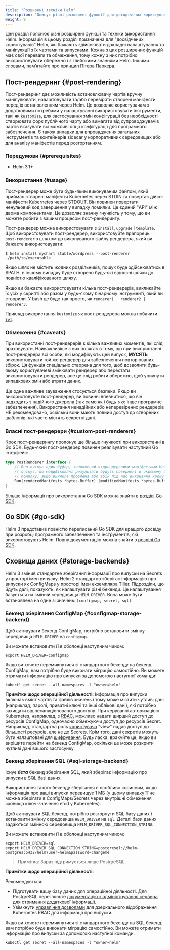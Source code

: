 ```yaml
---
title: "Розширені техніки Helm"
description: "Описує різні розширені функції для досвдічених користувачів Helm"
weight: 9
---
```


Цей розділ пояснює різні розширені функції та техніки використання Helm. Інформація в цьому розділі призначена для "досвідчених користувачів" Helm, які бажають здійснювати докладні налаштування та маніпуляції з їх чартами та випусками. Кожна з цих розширених функцій має свої переваги та обмеження, тому кожну з них потрібно використовувати обережно і з глибокими знаннями Helm. Іншими словами, памʼятайте про [принцип Пітера Паркера](https://en.wikipedia.org/wiki/With_great_power_comes_great_responsibility).

## Пост-рендеринг {#post-rendering}

Пост-рендеринг дає можливість встановлювачу чартів вручну маніпулювати, налаштовувати та/або перевіряти створені маніфести перед їх встановленням через Helm. Це дозволяє користувачам з додатковими потребами у налаштуванні використовувати інструменти, такі як [`kustomize`](https://kustomize.io), для застосування змін конфігурації без необхідності створювати форк публічного чарту або вимагати від супроводжувачів чартів вказувати всі можливі опції конфігурації для програмного забезпечення. Є також випадки для впровадження загальних інструментів та контейнерів sidecar у корпоративних середовищах або для аналізу маніфестів перед розгортанням.

### Передумови {#prerequisites}

- Helm 3.1+

### Використання {#usage}

Пост-рендерер може бути будь-яким виконуваним файлом, який приймає створені маніфести Kubernetes через STDIN та повертає дійсні маніфести Kubernetes через STDOUT. Він повинен повертати ненульовий код завершення у випадку помилки. Це єдиний "API" між двома компонентами. Це дозволяє значну гнучкість у тому, що ви можете робити з вашим процесом пост-рендерингу.

Пост-рендерер можна використовувати з `install`, `upgrade` і `template`. Щоб використовувати пост-рендерер, використовуйте прапорець `--post-renderer` з шляхом до виконуваного файлу рендерера, який ви бажаєте використовувати:

```shell
$ helm install mychart stable/wordpress --post-renderer ./path/to/executable
```

Якщо шлях не містить жодних роздільників, пошук буде здійснюватись в $PATH, в іншому випадку буде створено будь-які відносні шляхи до повністю кваліфікованого шляху.

Якщо ви бажаєте використовувати кілька пост-рендерерів, викликайте їх усіх у скрипті або разом у будь-якому бінарному інструменті, який ви створили. У bash це буде так просто, як `renderer1 | renderer2 | renderer3`.

Приклад використання `kustomize` як пост-рендерера можна побачити [тут](https://github.com/thomastaylor312/advanced-helm-demos/tree/master/post-render).

### Обмеження {#caveats}

При використанні пост-рендерерів є кілька важливих моментів, які слід враховувати. Найважливіше з них полягає в тому, що при використанні пост-рендерера всі особи, які модифікують цей випуск, **МУСЯТЬ** використовувати той же рендерер для забезпечення повторюваних збірок. Ця функція спеціально створена для того, щоб дозволити будь-якому користувачеві змінювати рендерер або перестати використовувати рендерер, але це слід робити обережно, щоб уникнути випадкових змін або втрати даних.

Ще одне важливе зауваження стосується безпеки. Якщо ви використовуєте пост-рендерер, ви повинні впевнитися, що він надходить з надійного джерела (так само як і будь-яке інше програмне забезпечення). Використання ненадійних або неперевірених рендерерів НЕ рекомендовано, оскільки вони мають повний доступ до створених шаблонів, які часто містять секретні дані.

### Власні пост-рендерери {#custom-post-renderers}

Крок пост-рендерингу пропонує ще більше гнучкості при використанні в Go SDK. Будь-який пост-рендерер повинен реалізувати наступний Go інтерфейс:

```go
type PostRenderer interface {
    // Run очікує один буфер, заповнений відрендереними маніфестами Helm. Він
    // очікує, що модифіковані результати будуть повернені в окремому буфері або
    // помилку, якщо виникла проблема або збій під час виконання кроку пост-рендерингу
    Run(renderedManifests *bytes.Buffer) (modifiedManifests *bytes.Buffer, err error)
}
```

Більше інформації про використання Go SDK можна знайти в [розділі Go SDK](#go-sdk).

## Go SDK {#go-sdk}

Helm 3 представив повністю переписаний Go SDK для кращого досвіду при розробці програмного забезпечення та інструментів, які використовують Helm. Повну документацію можна знайти в [розділі Go SDK](../sdk/gosdk.md).

## Сховища даних {#storage-backends}

Helm 3 змінив стандартне зберігання інформації про випуски на Secrets у просторі імен випуску. Helm 2 стандартно зберігає інформацію про випуски як ConfigMaps у просторі імен екземпляра Tiller. Підрозділи, що йдуть далі, показують, як налаштувати різні бекенди. Це налаштування базується на змінній середовища `HELM_DRIVER`. Вона може бути встановлена на одне зі значень: `[configmap, secret, sql]`.

### Бекенд зберігання ConfigMap {#configmap-storage-backend}

Щоб активувати бекенд ConfigMap, потрібно встановити змінну середовища `HELM_DRIVER` на `configmap`.

Ви можете встановити її в оболонці наступним чином:

```shell
export HELM_DRIVER=configmap
```

Якщо ви хочете перемикнутися зі стандартного бекенду на бекенд ConfigMap, вам потрібно буде виконати міграцію самостійно. Ви можете отримати інформацію про випуски за допомогою наступної команди:

```shell
kubectl get secret --all-namespaces -l "owner=helm"
```

**Примітки щодо операційної діяльності**: Інформація про випуски включає вміст чартів та файлів значень і тому може містити чутливі дані (наприклад, паролі, приватні ключі та інші облікові дані), які потрібно захищати від несанкціонованого доступу. При керуванні авторизацією Kubernetes, наприклад, з [RBAC](https://kubernetes.io/docs/reference/access-authn-authz/rbac/), можливо надати ширший доступ до ресурсів ConfigMap, одночасно обмежуючи доступ до ресурсів Secret. Наприклад, стандартна роль [користувача](https://kubernetes.io/docs/reference/access-authn-authz/rbac/#user-facing-roles) "view" надає доступ до більшості ресурсів, але не до Secrets. Крім того, дані секретів можуть бути налаштовані для [шифрування](https://kubernetes.io/docs/tasks/administer-cluster/encrypt-data/). Будь ласка, врахуйте це, якщо ви вирішите перейти на бекенд ConfigMap, оскільки це може розкрити чутливі дані вашого застосунку.

### Бекенд зберігання SQL {#sql-storage-backend}

Існує ***бета*** бекенд зберігання SQL, який зберігає інформацію про випуски в SQL базі даних.

Використання такого бекенду зберігання є особливо корисним, якщо інформація про ваші випуски перевищує 1 МБ (у цьому випадку її не можна зберігати в ConfigMaps/Secrets через внутрішні обмеження сховища ключ-значення etcd у Kubernetes).

Щоб активувати SQL бекенд, потрібно розгорнути SQL базу даних і встановити змінну середовища `HELM_DRIVER` на `sql`. Деталі бази даних задаються змінною середовища `HELM_DRIVER_SQL_CONNECTION_STRING`.

Ви можете встановити її в оболонці наступним чином:

```shell
export HELM_DRIVER=sql
export HELM_DRIVER_SQL_CONNECTION_STRING=postgresql://helm-postgres:5432/helm?user=helm&password=changeme
```

> Примітка: Зараз підтримується лише PostgreSQL.

**Примітки щодо операційної діяльності**:

Рекомендується:

- Підготувати вашу базу даних для операційної діяльності. Для PostgreSQL перегляньте [документацію з адміністрування сервера](https://www.postgresql.org/docs/12/admin.html) для отримання додаткової інформації.
- Увімкнути [управління дозволами](/docs/permissions_sql_storage_backend/) для дзеркального відображення Kubernetes RBAC для інформації про випуски.

Якщо ви хочете перемикнутися зі стандартного бекенду на SQL бекенд, вам потрібно буде виконати міграцію самостійно. Ви можете отримати інформацію про випуски за допомогою наступної команди:

```shell
kubectl get secret --all-namespaces -l "owner=helm"
```
